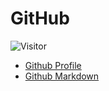 # GitHub

![Visitor](https://visitor-badge.laobi.icu/badge?page_id=aasisodiya.general.github)

- [Github Profile](https://aasisodiya.github.io/general/github/github-profile/)
- [Github Markdown](https://aasisodiya.github.io/general/github/github-markdown/)
